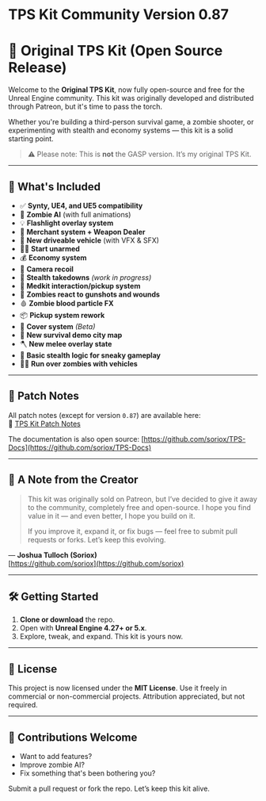 # TPS Kit Community Version 0.87

# 🔫 Original TPS Kit (Open Source Release)

Welcome to the **Original TPS Kit**, now fully open-source and free for the Unreal Engine community. This kit was originally developed and distributed through Patreon, but it's time to pass the torch.

Whether you're building a third-person survival game, a zombie shooter, or experimenting with stealth and economy systems — this kit is a solid starting point.

> ⚠️ Please note: This is **not** the GASP version. It’s my original TPS Kit.

---

## 🚀 What's Included

- ✅ **Synty, UE4, and UE5 compatibility**
- 🧟 **Zombie AI** (with full animations)
- 💡 **Flashlight overlay system**
- 🛒 **Merchant system + Weapon Dealer**
- 🚗 **New driveable vehicle** (with VFX & SFX)
- 🧍‍♂️ **Start unarmed**
- 💰 **Economy system**
- 🎥 **Camera recoil**
- 🥷 **Stealth takedowns** *(work in progress)*
- 💉 **Medkit interaction/pickup system**
- 🧠 **Zombies react to gunshots and wounds**
- 🩸 **Zombie blood particle FX**
- 📦 **Pickup system rework**
- 🧱 **Cover system** *(Beta)*
- 🌆 **New survival demo city map**
- 🪓 **New melee overlay state**
- 👀 **Basic stealth logic for sneaky gameplay**
- 🧟‍♂️ **Run over zombies with vehicles**

---

## 📓 Patch Notes

All patch notes (except for version `0.87`) are available here:  
📄 [TPS Kit Patch Notes](https://docs.page/soriox/TPS-Docs/patch-notes)

The documentation is also open source: [https://github.com/soriox/TPS-Docs](https://github.com/soriox/TPS-Docs)

---

## 📣 A Note from the Creator

> This kit was originally sold on Patreon, but I’ve decided to give it away to the community, completely free and open-source. I hope you find value in it — and even better, I hope you build on it.
>
> If you improve it, expand it, or fix bugs — feel free to submit pull requests or forks. Let’s keep this evolving.

— **Joshua Tulloch (Soriox)**  
[https://github.com/soriox](https://github.com/soriox)

---

## 🛠 Getting Started

1. **Clone or download** the repo.
2. Open with **Unreal Engine 4.27+ or 5.x**.
3. Explore, tweak, and expand. This kit is yours now.

---

## 📜 License

This project is now licensed under the **MIT License**. Use it freely in commercial or non-commercial projects. Attribution appreciated, but not required.

---

## 🤝 Contributions Welcome

- Want to add features?
- Improve zombie AI?
- Fix something that's been bothering you?

Submit a pull request or fork the repo. Let’s keep this kit alive.
